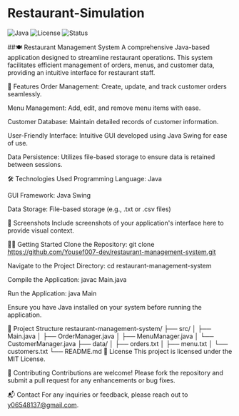 # Restaurant-Simulation
![Java](https://img.shields.io/badge/Java-17%2B-blue)
![License](https://img.shields.io/badge/License-MIT-green)
![Status](https://img.shields.io/badge/Status-Production%20Ready-brightgreen)

##🍽️ Restaurant Management System
A comprehensive Java-based application designed to streamline restaurant operations. This system facilitates efficient management of orders, menus, and customer data, providing an intuitive interface for restaurant staff.

🚀 Features
Order Management: Create, update, and track customer orders seamlessly.

Menu Management: Add, edit, and remove menu items with ease.

Customer Database: Maintain detailed records of customer information.

User-Friendly Interface: Intuitive GUI developed using Java Swing for ease of use.

Data Persistence: Utilizes file-based storage to ensure data is retained between sessions.

🛠️ Technologies Used
Programming Language: Java

GUI Framework: Java Swing

Data Storage: File-based storage (e.g., .txt or .csv files)

📸 Screenshots
Include screenshots of your application's interface here to provide visual context.

🧑‍💻 Getting Started
Clone the Repository:
git clone https://github.com/Yousef007-dev/restaurant-management-system.git

Navigate to the Project Directory:
cd restaurant-management-system

Compile the Application:
javac Main.java

Run the Application:
java Main

Ensure you have Java installed on your system before running the application.

📂 Project Structure
restaurant-management-system/
├── src/
│   ├── Main.java
│   ├── OrderManager.java
│   ├── MenuManager.java
│   └── CustomerManager.java
├── data/
│   ├── orders.txt
│   ├── menu.txt
│   └── customers.txt
└── README.md
🧾 License
This project is licensed under the MIT License.

🤝 Contributing
Contributions are welcome! Please fork the repository and submit a pull request for any enhancements or bug fixes.

📬 Contact
For any inquiries or feedback, please reach out to y06548137@gmail.com.
